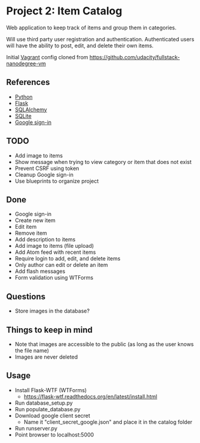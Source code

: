Project 2: Item Catalog
=======================

Web application to keep track of items and group them in categories.

Will use third party user registration and authentication. Authenticated users will have the ability to post, edit, and delete their own items.

Initial [Vagrant](https://www.vagrantup.com/) config cloned from https://github.com/udacity/fullstack-nanodegree-vm


References
----------

- [Python](https://www.python.org/)
- [Flask](http://flask.pocoo.org/)
- [SQLAlchemy](http://www.sqlalchemy.org/)
- [SQLite](https://www.sqlite.org/)
- [Google sign-in](https://developers.google.com/identity/sign-in/web/)


TODO
----

- Add image to items
- Show message when trying to view category or item that does not exist
- Prevent CSRF using token
- Cleanup Google sign-in
- Use blueprints to organize project

Done
----

- Google sign-in
- Create new item
- Edit item
- Remove item
- Add description to items
- Add image to items (file upload)
- Add Atom feed with recent items
- Require login to add, edit, and delete items
- Only author can edit or delete an item
- Add flash messages
- Form validation using WTForms

Questions
---------

- Store images in the database?

Things to keep in mind
----------------------

- Note that images are accessible to the public (as long as the user knows the file name)
- Images are never deleted

Usage
-----

- Install Flask-WTF (WTForms)
  - https://flask-wtf.readthedocs.org/en/latest/install.html
- Run database_setup.py
- Run populate_database.py
- Download google client secret
  - Name it "client_secret_google.json" and place it in the catalog folder
- Run runserver.py
- Point browser to localhost:5000
